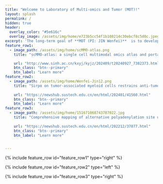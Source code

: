 ```yaml
---
title: "Welcome to Laboratory of Multi-omics and Tumor (MOT)!"
layout: splash
permalink: /
hidden: true
header:
  overlay_color: "#5e616c"
  overlay_image: /assets/img/home/e723b5cc54f1b108214c30ebcf8c5d0c.jpeg
excerpt: 'The long-term goal of **MOT (PI: JIN Wenfei)**  is to develop efficient personalized treatment for cancers based on patients’ genetic background. In the near future, the lab will focus on investigating genetic/epigenetic heterogeneity and micro-evolution of cancer cells using single cell sequencing related technologies.'
feature_row1:
  - image_path: /assets/img/home/scMMO-atlas.png
    title: "scMMO-atlas: a single cell multimodal omics atlas and portal for exploring fine cell heterogeneity and cell dynamics"

    url: "http://www.sinh.ac.cn/kxyj/kyjz/202409/t20240927_7382373.html"
    btn_class: "btn--primary"
    btn_label: "Learn more"
feature_row2:
  - image_path: /assets/img/home/Wenfei-Jin12.png
    title: "Sirpα on tumor-associated myeloid cells restrains anti-tumor immunity in colorectal cancer independent of its interaction with CD47"
    
    url: "https://newshub.sustech.edu.cn/en/html/202401/41560.html"
    btn_class: "btn--primary"
    btn_label: "Learn more"
feature_row3:
  - image_path: /assets/img/home/151671068743787022.jpg
    title: "Comprehensive mapping of alternative polyadenylation site usage and its dynamics at single-cell resolution"
   
    url: "https://newshub.sustech.edu.cn/en/html/202212/37877.html"
    btn_class: "btn--primary"
    btn_label: "Learn more"
    

---
```

{% include feature_row id="feature_row1" type="right" %}

{% include feature_row id="feature_row2" type="left" %}

{% include feature_row id="feature_row3" type="right" %}
